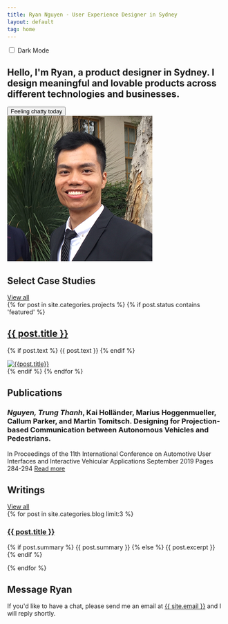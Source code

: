 ```yaml
---
title: Ryan Nguyen - User Experience Designer in Sydney
layout: default
tag: home
---
```

<section class="intro">
  <div class="switch theme-toggle-button">
    <input class="switch__input" type="checkbox" id="theme-toggle" onclick="modeSwitcher()">
    <label class="switch__label" for="theme-toggle">Dark Mode</label>
    <div aria-hidden="true" class="switch__marker" id="theme-label"></div>
  </div>
  <div  class="intro-text">
    <h1> Hello, I'm Ryan, a product designer in Sydney. I design meaningful and lovable products across different technologies and businesses.</h1>
    <form>
      <input id="start-chat" type="button" class="button button-big mobile-block" value="Feeling chatty today" onClick="startChat()"/>
    </form>
    <div class="spacer-block-2"></div>
  </div>
  <div id="chat" class="hidden">
    <div class="botui-app-container" id="my-pa">
      <div id="avatar" class="hidden">
        <img src="/images/me.png" alt="">    
      </div>
      <bot-ui></bot-ui>
    </div>
  </div>
</section>

<section>
  <div class="horizontal-bar"></div>
  <h2 class="h1 key-category" id="case-studies">Select Case Studies</h2>
  <a class="link" href="{{ site.baseurl }}/projects/">View all</a>
  <div class="projects list featured">
    <div class="posts">
      {% for post in site.categories.projects %}
        {% if post.status contains 'featured' %}
          <div class="post py3">
            <div class="summary">
              <a href="{{ post.url | prepend: site.baseurl }}">
                <h2 class="h2 post-title">{{ post.title }}</h2>
              </a>
              <p class="text">
                {% if post.text %}
                  {{ post.text }}
                {% endif %}
              </p>
            </div>
            <a href="{{ post.url | prepend: site.baseurl }}" class="thumbnail">
              <div class="wrap">
                <img class="thumb" src="{{ post.thumbnail }}" ref="{{ post.title | downcase | prepend: site.baseurl }}" alt="{{post.title}}">  
              </div>
            </a>
          </div>
        {% endif %}
      {% endfor %}
    </div>
  </div>
</section>

<div class="spacer-block-1"></div>

<section>
  <div class="horizontal-bar"></div>
  <h2 class="h1 key-category">Publications</h2>

  <div class="blog">
    <div class="publication">
      <div class="posts">
          <div class="post py3">
          <h3 class="h4 post-title">
            <em>Nguyen, Trung Thanh</em>, Kai Holländer, Marius Hoggenmueller, Callum Parker, and Martin Tomitsch. Designing for Projection-based Communication between Autonomous Vehicles and Pedestrians. 
          </h3>
          <p class="summary">
            <span>In Proceedings of the 11th International Conference on Automotive User Interfaces and Interactive Vehicular Applications</span>
            <span>September 2019</span>
            <span>Pages 284-294</span>
            <a class="link" href="https://dl.acm.org/doi/abs/10.1145/3342197.3344543" target="_blank">Read more</a>
          </p>
        </div>
      </div>
    </div>
  </div>
</section>

<div class="spacer-block-1"></div>

<section>
  <div class="horizontal-bar"></div>
  <h2 class="h1 key-category">Writings</h2>
  <a class="link" href="{{ site.baseurl }}/blog/">View all</a>

  <div class="blog featured">
    <div class="posts">
      {% for post in site.categories.blog limit:3 %}
        <div class="post py3">
          <a href="{{ post.url | prepend: site.baseurl }}"><h3 class="h3 post-title">{{ post.title }}</h3></a>
          <p class="post-summary">
            {% if post.summary %}
              {{ post.summary }}
            {% else %}
              {{ post.excerpt }}
            {% endif %}
          </p>
        </div>
      {% endfor %}
    </div>
  </div>
</section>

<div class="spacer-block-1"></div>

<section>
  <div class="horizontal-bar"></div>
  <h2 class="h1 key-category">Message Ryan</h2>
  <p style="max-width: 650px;">If you'd like to have a chat, please send me an email at <a href="mailto:{{ site.email }}" class="link">{{ site.email }}</a> and I will reply shortly.</p>
</section>

<script src="https://ajax.googleapis.com/ajax/libs/jquery/2.2.4/jquery.min.js"></script>
<script src="./js/vue/2.0.6/vue.min.js"></script>
<script src="./js/botui/botui.min.js"></script>
<script src="./js/botui/mybot.js"></script>